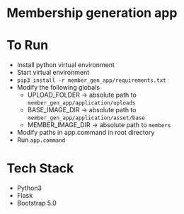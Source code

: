 # Membership generation app

# To Run 
- Install python virtual environment 
- Start virtual environment
- ```pip3 install -r member_gen_app/requirements.txt```
- Modify the following globals 
    - UPLOAD_FOLDER -> absolute path to ```member_gen_app/application/uploads```
    - BASE_IMAGE_DIR -> absolute path to ```member_gen_app/application/asset/base```
    - MEMBER_IMAGE_DIR -> absolute path to ```members```
- Modify paths in app.command in root directory
- Run ```app.command```

# Tech Stack
- Python3 
- Flask
- Bootstrap 5.0
